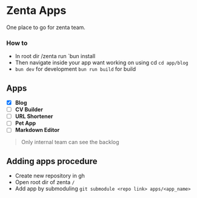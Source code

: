 # Zenta Apps

One place to go for zenta team.

### How to

- In root dir /zenta run `bun install
- Then navigate inside your app want working on using cd `cd app/blog`
- `bun dev` for development `bun run build` for build

## Apps

- [x] **Blog**
- [ ] **CV Builder**
- [ ] **URL Shortener**
- [ ] **Pet App**
- [ ] **Markdown Editor**

> Only internal team can see the backlog

## Adding apps procedure

- Create new repository in gh
- Open root dir of zenta `/`
- Add app by submoduling `git submodule <repo link> apps/<app_name>`
